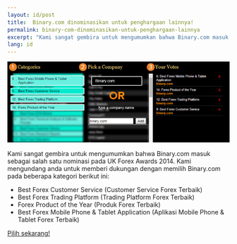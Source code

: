 ```yaml
---
layout: id/post
title:  Binary.com dinominasikan untuk penghargaan lainnya!
permalink: binary-com-dinominasikan-untuk-penghargaan-lainnya
excerpt: "Kami sangat gembira untuk mengumumkan bahwa Binary.com masuk sebagai salah satu nominasi pada UK Forex Awards 2014. Kami mengundang anda untuk memberi dukungan dengan memilih Binary.com pada beberapa kategori berikut ini:"
lang: id
---
```


![](/post_images/7799451_orig.jpg)

Kami sangat gembira untuk mengumumkan bahwa Binary.com masuk sebagai salah satu nominasi pada UK Forex Awards 2014. Kami mengundang anda untuk memberi dukungan dengan memilih Binary.com pada beberapa kategori berikut ini:  

* Best Forex Customer Service (Customer Service Forex Terbaik)
* Best Forex Trading Platform (Trading Platform Forex Terbaik)
* Forex Product of the Year (Produk Forex Terbaik)
* Best Forex Mobile Phone & Tablet Application (Aplikasi Mobile Phone & Tablet Forex Terbaik)

[Pilih sekarang!](http://info.binary.com/ukfxaward14)
